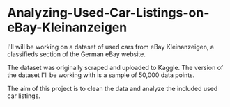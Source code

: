 # Analyzing-Used-Car-Listings-on-eBay-Kleinanzeigen

I'll will be working on a dataset of used cars from eBay Kleinanzeigen, a classifieds section of the German eBay website.

The dataset was originally scraped and uploaded to Kaggle. The version of the dataset I'll be working with is a sample of 50,000 data points. 

The aim of this project is to clean the data and analyze the included used car listings.
